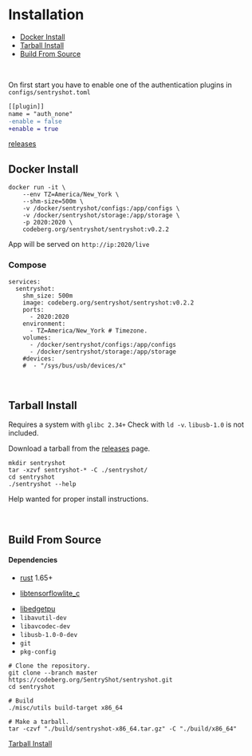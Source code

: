 # Installation

- [Docker Install](#docker-install)
- [Tarball Install](#tarball-install)
- [Build From Source](#build-from-source)

<br>

On first start you have to enable one of the authentication plugins in `configs/sentryshot.toml`

``` diff
[[plugin]]
name = "auth_none"
-enable = false
+enable = true
```

[releases](https://codeberg.org/SentryShot/sentryshot/releases)

## Docker Install


```
docker run -it \
	--env TZ=America/New_York \
	--shm-size=500m \
	-v /docker/sentryshot/configs:/app/configs \
	-v /docker/sentryshot/storage:/app/storage \
	-p 2020:2020 \
	codeberg.org/sentryshot/sentryshot:v0.2.2
```

App will be served on `http://ip:2020/live`

### Compose

```
services:
  sentryshot:
    shm_size: 500m
    image: codeberg.org/sentryshot/sentryshot:v0.2.2
    ports:
      - 2020:2020
    environment:
      - TZ=America/New_York # Timezone.
    volumes:
      - /docker/sentryshot/configs:/app/configs
      - /docker/sentryshot/storage:/app/storage
    #devices:
    #  - "/sys/bus/usb/devices/x"
```

<br>


## Tarball Install

Requires a system with `glibc 2.34+` Check with `ld -v`. `libusb-1.0` is not included.

Download a tarball from the [releases](https://codeberg.org/SentryShot/sentryshot/releases) page.

```
mkdir sentryshot
tar -xzvf sentryshot-* -C ./sentryshot/
cd sentryshot
./sentryshot --help
```

Help wanted for proper install instructions.

<br>

## Build From Source

#### Dependencies

- [rust](https://www.rust-lang.org/tools/install) 1.65+
* [libtensorflowlite_c](https://www.tensorflow.org/lite/guide/build_cmake#build_tensorflow_lite_c_library)
- [libedgetpu](https://github.com/google-coral/libedgetpu)
- `libavutil-dev`
- `libavcodec-dev`
- `libusb-1.0-0-dev`
- `git`
- `pkg-config`



```
# Clone the repository.
git clone --branch master https://codeberg.org/SentryShot/sentryshot.git
cd sentryshot

# Build 
./misc/utils build-target x86_64

# Make a tarball.
tar -czvf "./build/sentryshot-x86_64.tar.gz" -C "./build/x86_64"
```
[Tarball Install](#tarball-install)
